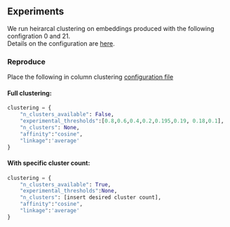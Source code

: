 ## Experiments 
We run heirarcal clustering on embeddings produced with the following configration 0 and 21. 
<br> Details on the configuration are [here](/embedding_computation/experiments.md). 

### Reproduce 
Place the following in column clustering [configuration file](configs/column_clustering.py)

#### Full clustering: 

```python 
clustering = {
    "n_clusters_available": False, 
    "experimental_thresholds":[0.8,0.6,0.4,0.2,0.195,0.19, 0.18,0.1], 
    "n_clusters": None, 
    "affinity":"cosine",
    "linkage":'average'
}
```

#### With specific cluster count: 
```python 
clustering = {
    "n_clusters_available": True, 
    "experimental_thresholds":None, 
    "n_clusters": [insert desired cluster count], 
    "affinity":"cosine",
    "linkage":'average'
}
```